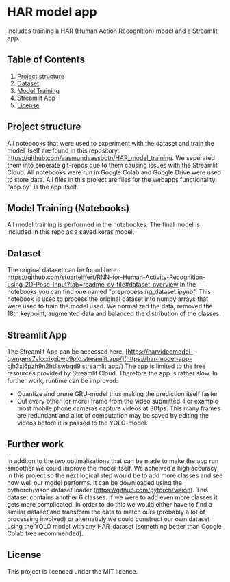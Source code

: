 # HAR model app
Includes training a HAR (Human Action Recognition) model and a Streamlit app.
## Table of Contents
1. [Project structure](#project-stucture)
2. [Dataset](#dataset)
3. [Model Training](#model-training)
4. [Streamlit App](#streamlit-app)
5. [License](#license)

## Project structure
All notebooks that were used to experiment with the dataset and train the model itself are found in this repository: https://github.com/aasmundvassbotn/HAR_model_training. We seperated them into seperate git-repos due to them causing issues with the Streamlit Cloud. All notebooks were run in Google Colab and Google Drive were used to store data. 
All files in this project are files for the webapps functionality. "app.py" is the app itself.

## Model Training (Notebooks)
All model training is performed in the notebookes. The final model is included in this repo as a saved keras model.

## Dataset
The original dataset can be found here: https://github.com/stuarteiffert/RNN-for-Human-Activity-Recognition-using-2D-Pose-Input?tab=readme-ov-file#dataset-overview
In the notebooks you can find one named "preprocessing_dataset.ipynb". This notebook is used to process the original dataset into numpy arrays that were used to train the model used. We normalized the data, removed the 18th keypoint, augmented data and balanced the distribution of the classes.

## Streamlit App
The Streamlit App can be accessed here: [https://harvideomodel-qvmgers7vkxxixgbwp9plc.streamlit.app/](https://har-model-app-cjh3xj6pzh9n2hdlswbqd9.streamlit.app/)
The app is limited to the free resources provided by Streamlit Cloud. Therefore the app is rather slow. In further work, runtime can be improved:
- Quantize and prune GRU-model thus making the prediction itself faster
- Cut every other (or more) frame from the video submitted. For example most mobile phone cameras capture videos at 30fps. This many frames are redundant and a lot of computation may be saved by editing the videos before it is passed to the YOLO-model.

## Further work
In additon to the two optimalizations that can be made to make the app run smoother we could improve the model itself. We acheived a high accuracy in this project so the next logical step would be to add more classes and see how well our model performs. It can be downloaded using the pythorch/vison dataset loader (https://github.com/pytorch/vision). This dataset contains another 6 classes. If we were to add even more classes it gets more complicated. In order to do this we would either have to find a similar dataset and transform the data to match ours (probably a lot of processing involved) or alternativly we could construct our own dataset using the YOLO model with any HAR-dataset (something better than Google Colab free recommended). 

## License
This project is licenced under the MIT licence.  

